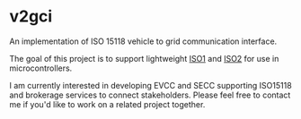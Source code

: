 # v2gci
An implementation of ISO 15118 vehicle to grid communication interface.

The goal of this project is to support lightweight
[ISO1](https://www.iso.org/standard/55366.html) and 
[ISO2](https://www.iso.org/standard/77845.html) for use in microcontrollers.

I am currently interested in developing EVCC and SECC supporting ISO15118 and
brokerage services to connect stakeholders. Please feel free to contact me if
you'd like to work on a related project together.
